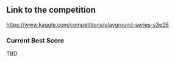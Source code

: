 ## Link to the competition
https://www.kaggle.com/competitions/playground-series-s3e26
### Current Best Score
TBD